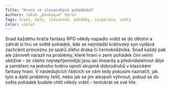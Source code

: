 ```yaml
---
Title: "Hraní ve slovanských pohádkách"
Authors: Jakub „boubaque“ Maruš
Tags: hraní, mýty, slovanské, pohádky, inspirace, světy
Color: violet
---
```

Snad každého hráče fantasy RPG
někdy napadlo vrátit se do dětství a
zahrát si hru ve světě pohádek, kde
se nejmladší královský syn vydává
zachránit princeznu ze spárů zlého
draka či černokněžníka. Snad každý
pak ale zároveň narazil na problémy,
které hraní v zemi pohádek
činí velmi obtížné – ze všeho nejnepříjemnější
jsou asi linearita a
předvídatelnost děje a zaměření na
jednoho hrdinu oproti skupině dobrodruhů
v klasickém fantasy hraní.
V následujících řádcích se vám tedy
pokusím naznačit, jak tyto a další
problémy řešit, nebo jak se jim alespoň
vyhnout, pokud se do světa
pohádek budete chtít někdy vrátit
– tentokrát ve své hře.
